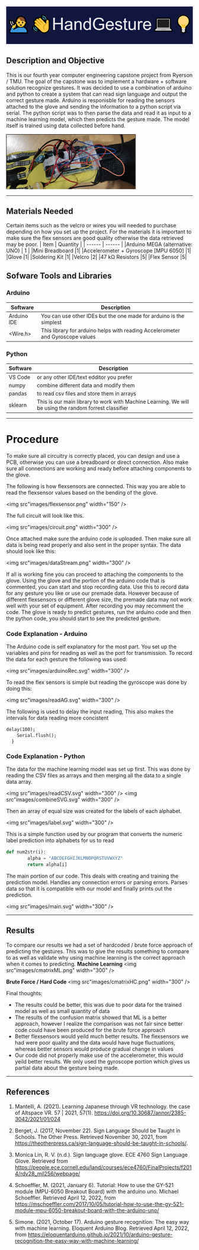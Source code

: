 ![banner](images/banner.png)

## Description and Objective

This is our fourth year computer engineering capstone project from Ryerson / TMU. The goal of the capstone was to implement a hardware + software solution recognize gestures. It was decided to use a combination of arduino and python to create a system that can read sign language and output the correct gesture made. Arduino is responisble for reading the sensors attached to the glove and sending the information to a python script via serial. The python script was to then parse the data and read it as input to a machine learning model, which then predicts the gesture made. The model itself is trained using data collected before hand.

![glove](images/glove.png)

---
## Materials Needed
Certain items such as the velcro or wires you will needed to purchase depending on how you set up the project. For the materials it is important to make sure the flex sensors are good quality otherwise the data retrieved may be poor.
| Item | Quantity |
| ------ | ------ |
|Arduino MEGA (alternative: UNO) | 1 |
|Mini Breadboard |1|
|Accelerometer + Gyroscope [MPU 6050] |1|
|Glove |1|
|Soldering Kit |1|
|Velcro |2|
|47 kΩ Resistors |5|
|Flex Sensor |5|

## Sofware Tools and Libraries
### Arduino
| Software | Description |
| ------ | ------ |
|Arduino IDE | You can use other IDEs but the one made for arduino is the simplest |
|<Wire.h> |This library for arduino helps with reading Accelerometer and Gyroscope values|

### Python
| Software | Description |
| ------ | ------ |
|VS Code | or any other IDE/text edditor you prefer |
|numpy | combine different data and modify them|
|pandas| to read csv files and store them in arrays |
|sklearn| This is our main library to work with Machine Learning. We will be using the random forrest classifier|
---
# Procedure
To make sure all circuitry is correctly placed, you can design and use a PCB, otherwise you can use a breadboard or direct connection. Also make sure all connections are working and ready before attaching components to the glove.

The following is how flexsensors are connected. This way you are able to read the flexsensor values based on the bending of the glove.

<img src"images/flexsensor.png" width="150" />

The full circuit will look like this.

<img src"images/circuit.png" width="300" />

Once attached make sure the arduino code is uploaded. Then make sure all data is being read properly and also sent in the proper syntax. The data should look like this:

<img src"images/dataStream.png" width="300" />

If all is working fine you can proceed to attaching the components to the glove. Using the glove and the portion of the arduino code that is commented, you can start and stop recording data. Use this to record data for any gesture you like or use our premade data. However because of different flexsensors or different glove size, the premade data may not work well with your set of equipment. After recording you may recomment the code. The glove is ready to predict gestures, run the arduino code and then the python code, you should start to see the predicted gesture.

### Code Explanation - Arduino
The Arduino code is self explanatory for the  most part. You set up the variables and pins for reading as well as the port for transmission. To record the data for each gesture the following was used:

<img src"images/arduinoRec.svg" width="300" />

To read the flex sensors is simple but reading the gyroscope was done by doing this:

<img src"images/readAG.svg" width="300" />

The following is used to delay the input reading, This also makes the intervals for data reading more concistent
```arduino
delay(100);
    Serial.flush();
  }
```
### Code Explanation - Python
The data for the machine learning model was set up first. This was done by reading the CSV files as arrays and then merging all the data to a single data array.

<img src"images/readCSV.svg" width="300" />
<img src"images/combineSVG.svg" width="300" />

Then an array of equal size was created for the labels of each alphabet.

<img src"images/label.svg" width="300" />

This is a simple function used by our program that converts the numeric label prediction into alphabets for us to read
```python
def num2str(i):
        alpha = "ABCDEFGHIJKLMNOPQRSTUVWXYZ"
        return alpha[i]
```

The main portion of our code. This deals with creating and training the prediction model. Handles any connection errors or parsing errors. Parses data so that it is compatible with our model and finally prints out the prediction.

<img src"images/main.svg" width="300" />

---

## Results
To compare our results we had a set of hardcoded / brute force approach of predicting the gestures. This was to give the results something to compare to as well as validate why using machine learning is the correct approach when it comes to predicting.
**Machine Learning**
<img src"images/cmatrixML.png" width="300" />

**Brute Force / Hard Code**
<img src"images/cmatrixHC.png" width="300" />

Final thoughts:
- The results could be better, this was due to poor data for the trained model as well as small quantity of data
- The results of the confusion matrix showed that ML is a better approach, however I realize the comparison was not fair since better code could have been produced for the brute force approach
- Better flexsensors would yeild much better results. The flexsensors we had were poor quality and the data would have huge fluctuations, whereas better sensors would produce gradual change in values
- Our code did not properly make use of the accelerometer, this would yeild better results. We only used the gyroscope portion which gives us partial data about the gesture being made.

---
## References

1. Mantelli, A. (2021). Learning Japanese through VR technology. the case of Altspace VR. 57 | 2021, 57(1). https://doi.org/10.30687/annor/2385-3042/2021/01/024

2. Berget, J. (2017, November 22). Sign Language Should be Taught in Schools. The Other Press. Retrieved November 30, 2021, from https://theotherpress.ca/sign-language-should-be-taught-in-schools/.

3. Monica Lin, R. V. (n.d.). Sign language glove. ECE 4760 Sign Language Glove. Retrieved from https://people.ece.cornell.edu/land/courses/ece4760/FinalProjects/f2014/rdv28_mjl256/webpage/ 

4. Schoeffler, M. (2021, January 6). Tutorial: How to use the GY-521 module (MPU-6050 Breakout Board) with the arduino uno. Michael Schoeffler. Retrieved April 12, 2022, from https://mschoeffler.com/2017/10/05/tutorial-how-to-use-the-gy-521-module-mpu-6050-breakout-board-with-the-arduino-uno/ 

5. Simone. (2021, October 17). Arduino gesture recognition: The easy way with machine learning. Eloquent Arduino Blog. Retrieved April 12, 2022, from https://eloquentarduino.github.io/2021/10/arduino-gesture-recognition-the-easy-way-with-machine-learning/ 


